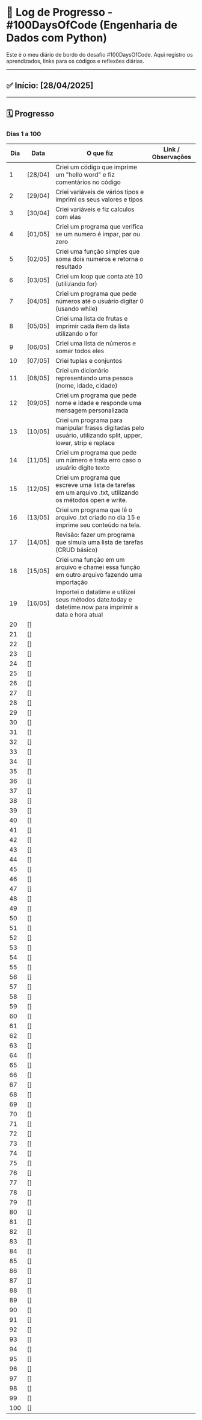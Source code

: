 # 📓 Log de Progresso - #100DaysOfCode (Engenharia de Dados com Python)

Este é o meu diário de bordo do desafio #100DaysOfCode. Aqui registro os aprendizados, links para os códigos e reflexões diárias.

---

## ✅ Início: [28/04/2025]

---

## 🗓️ Progresso

### Dias 1 a 100

| Dia | Data       | O que fiz                                                 | Link / Observações                   |
|-----|------------|-----------------------------------------------------------|--------------------------------------|
| 1   | [28/04]    | Criei um código que imprime um "hello word" e fiz comentários no código |                                      |
| 2   | [29/04]    | Criei variáveis de vários tipos e imprimi os seus valores e tipos       |                                      |
| 3   | [30/04]    | Criei variáveis e fiz calculos com elas  |                                      |
| 4   | [01/05]    | Criei um programa que verifica se um numero é impar, par ou zero |                                      |
| 5   | [02/05]    | Criei uma função simples que soma dois numeros e retorna o resultado |                                      |
| 6   | [03/05]    | Criei um loop que conta até 10 (utilizando for) |                                      |
| 7   | [04/05]    | Criei um programa que pede números até o usuário digitar 0 (usando while) |                                      |
| 8   | [05/05]    | Criei uma lista de frutas e imprimir cada item da lista utilizando o for |                                      |
| 9   | [06/05]    | Criei uma lista de números e somar todos eles |                                      |
| 10  | [07/05]    | Criei tuplas e conjuntos |                                      |
| 11  | [08/05]    | Criei um dicionário representando uma pessoa (nome, idade, cidade) |                                      |
| 12  | [09/05]    | Criei um programa que pede nome e idade e responde uma mensagem personalizada |                                  |
| 13  | [10/05]    | Criei um programa para manipular frases digitadas pelo usuário, utilizando split, upper, lower, strip e replace |     |
| 14  | [11/05]    | Criei um programa que pede um número e trata erro caso o usuário digite texto |                           |
| 15  | [12/05]    | Criei um programa que escreve uma lista de tarefas em um arquivo .txt, utilizando os métodos open e write. |     |
| 16  | [13/05]    | Criei um programa que lê o arquivo .txt criado no dia 15 e imprime seu conteúdo na tela. |                       |
| 17  | [14/05]    | Revisão: fazer um programa que simula uma lista de tarefas (CRUD básico) |                                      |
| 18  | [15/05]    | Criei uma função em um arquivo e chamei essa função em outro arquivo fazendo uma importação |              |
| 19  | [16/05]    | Importei o datatime e utilizei seus métodos date.today e datetime.now para imprimir a data e hora atual |                                      |
| 20  | []    |                                                           |                                      |
| 21  | []    |                                                           |                                      |
| 22  | []    |                                                           |                                      |
| 23  | []    |                                                           |                                      |
| 24  | []    |                                                           |                                      |
| 25  | []    |                                                           |                                      |
| 26  | []    |                                                           |                                      |
| 27  | []    |                                                           |                                      |
| 28  | []    |                                                           |                                      |
| 29  | []    |                                                           |                                      |
| 30  | []    |                                                           |                                      |
| 31  | []    |                                                           |                                      |
| 32  | []    |                                                           |                                      |
| 33  | []    |                                                           |                                      |
| 34  | []    |                                                           |                                      |
| 35  | []    |                                                           |                                      |
| 36  | []    |                                                           |                                      |
| 37  | []    |                                                           |                                      |
| 38  | []    |                                                           |                                      |
| 39  | []    |                                                           |                                      |
| 40  | []    |                                                           |                                      |
| 41  | []    |                                                           |                                      |
| 42  | []    |                                                           |                                      |
| 43  | []    |                                                           |                                      |
| 44  | []    |                                                           |                                      |
| 45  | []    |                                                           |                                      |
| 46  | []    |                                                           |                                      |
| 47  | []    |                                                           |                                      |
| 48  | []    |                                                           |                                      |
| 49  | []    |                                                           |                                      |
| 50  | []    |                                                           |                                      |
| 51  | []    |                                                           |                                      |
| 52  | []    |                                                           |                                      |
| 53  | []    |                                                           |                                      |
| 54  | []    |                                                           |                                      |
| 55  | []    |                                                           |                                      |
| 56  | []    |                                                           |                                      |
| 57  | []    |                                                           |                                      |
| 58  | []    |                                                           |                                      |
| 59  | []    |                                                           |                                      |
| 60  | []    |                                                           |                                      |
| 61  | []    |                                                           |                                      |
| 62  | []    |                                                           |                                      |
| 63  | []    |                                                           |                                      |
| 64  | []    |                                                           |                                      |
| 65  | []    |                                                           |                                      |
| 66  | []    |                                                           |                                      |
| 67  | []    |                                                           |                                      |
| 68  | []    |                                                           |                                      |
| 69  | []    |                                                           |                                      |
| 70  | []    |                                                           |                                      |
| 71  | []    |                                                           |                                      |
| 72  | []    |                                                           |                                      |
| 73  | []    |                                                           |                                      |
| 74  | []    |                                                           |                                      |
| 75  | []    |                                                           |                                      |
| 76  | []    |                                                           |                                      |
| 77  | []    |                                                           |                                      |
| 78  | []    |                                                           |                                      |
| 79  | []    |                                                           |                                      |
| 80  | []    |                                                           |                                      |
| 81  | []    |                                                           |                                      |
| 82  | []    |                                                           |                                      |
| 83  | []    |                                                           |                                      |
| 84  | []    |                                                           |                                      |
| 85  | []    |                                                           |                                      |
| 86  | []    |                                                           |                                      |
| 87  | []    |                                                           |                                      |
| 88  | []    |                                                           |                                      |
| 89  | []    |                                                           |                                      |
| 90  | []    |                                                           |                                      |
| 91  | []    |                                                           |                                      |
| 92  | []    |                                                           |                                      |
| 93  | []    |                                                           |                                      |
| 94  | []    |                                                           |                                      |
| 95  | []    |                                                           |                                      |
| 96  | []    |                                                           |                                      |
| 97  | []    |                                                           |                                      |
| 98  | []    |                                                           |                                      |
| 99  | []    |                                                           |                                      |
| 100 | []    |                                                           |                                      |
